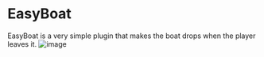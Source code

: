 # EasyBoat
EasyBoat is a very simple plugin that makes the boat drops when the player leaves it.
![image](https://im4.ezgif.com/tmp/ezgif-4-a5b88b2039.gif)
